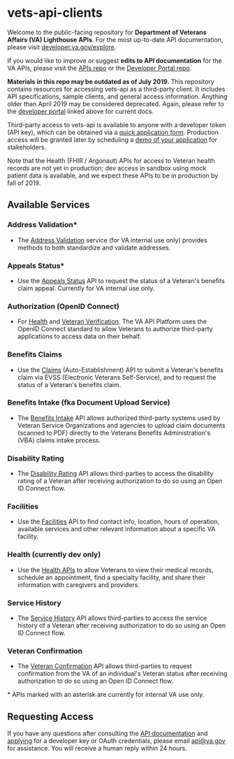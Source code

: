 # vets-api-clients

Welcome to the public-facing repository for **Department of Veterans Affairs (VA) Lighthouse APIs**.  For the most up-to-date API documentation, please visit [developer.va.gov/explore](https://developer.va.gov/explore).

If you would like to improve or suggest **edits to API documentation** for the VA APIs, please visit the [APIs repo](https://github.com/department-of-veterans-affairs/vets-api) or the [Developer Portal repo](https://github.com/department-of-veterans-affairs/developer-portal).

**Materials in this repo may be outdated as of July 2019.** This repository contains resources for accessing vets-api as a third-party client. It includes API specifications, sample clients, and general access information.   Anything older than April 2019 may be considered deprecated.  Again, please refer to the [developer portal](https://developer.va.gov/explore) linked above for current docs.

Third-party access to vets-api is available to anyone with a developer token (API key), which can be obtained via a [quick application form](https://developer.va.gov/apply).  Production access will be granted later by scheduling a [demo of your application](https://developer.va.gov/go-live) for stakeholders.

Note that the Health (FHIR / Argonaut) APIs for access to Veteran health records are not yet in production; dev access in sandbox using mock patient data is available, and we expect these APIs to be in production by fall of 2019.

## Available Services

### Address Validation*
- The [Address Validation](https://developer.va.gov/explore/verification/docs/address_validation) service (for VA internal use only) provides methods to both standardize and validate addresses.

### Appeals Status*
- Use the [Appeals Status](https://developer.va.gov/explore/benefits/docs/appeals) API to request the status of a Veteran's benefits claim appeal. Currently for VA internal use only.

### Authorization (OpenID Connect)
- For [Health](https://developer.va.gov/explore/health/docs/authorization) and [Veteran Verification](https://developer.va.gov/explore/verification/docs/authorization).  The VA API Platform uses the OpenID Connect standard to allow Veterans to authorize third-party applications to access data on their behalf. 

### Benefits Claims
- Use the [Claims](https://developer.va.gov/explore/benefits/docs/claims) (Auto-Establishment) API to submit a Veteran's benefits claim via EVSS (Electronic Veterans Self-Service), and to request the status of a Veteran's benefits claim.

### Benefits Intake (fka Document Upload Service)
- The [Benefits Intake](https://developer.va.gov/explore/benefits/docs/benefits) API allows authorized third-party systems used by Veteran Service Organizations and agencies to upload claim documents (scanned to PDF) directly to the Veterans Benefits Administration's (VBA) claims intake process.

### Disability Rating
- The [Disability Rating](https://developer.va.gov/explore/verification/docs/disability_rating) API allows third-parties to access the disability rating of a Veteran after receiving authorization to do so using an Open ID Connect flow.


### Facilities
- Use the [Facilities](https://developer.va.gov/explore/facilities/docs/facilities) API to find contact info, location, hours of operation, available services and other relevant information about a specific VA facility. 

### Health (currently dev only)
- Use the [Health APIs](https://developer.va.gov/explore/health/docs/argonaut) to allow Veterans to view their medical records, schedule an appointment, find a specialty facility, and share their information with caregivers and providers.

### Service History
- The [Service History](https://developer.va.gov/explore/verification/docs/service_history) API allows third-parties to access the service history of a Veteran after receiving authorization to do so using an Open ID Connect flow.

### Veteran Confirmation
- The [Veteran Confirmation](https://developer.va.gov/explore/verification/docs/veteran_confirmation) API allows third-parties to request confirmation from the VA of an individual's Veteran status after receiving authorization to do so using an Open ID Connect flow.

\* APIs marked with an asterisk are currently for internal VA use only.

## Requesting Access
If you have any questions after consulting the [API documentation](https://developer.va.gov/explore) and [applying](https://developer.va.gov/apply) for a developer key or OAuth credentials, please email api@va.gov for assistance.  You will receive a human reply within 24 hours.
